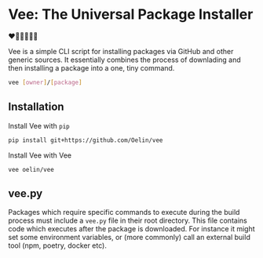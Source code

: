 # Vee: The Universal Package Installer 

❤🧡💛💚💙💜

Vee is a simple CLI script for installing packages via GitHub and other generic sources. It essentially combines the process of downlading and then installing a package into a one, tiny command. 

```sh
vee [owner]/[package]
```


## Installation

Install Vee with `pip`

```sh
pip install git+https://github.com/Oelin/vee
```

Install Vee with Vee

```
vee oelin/vee
```


## vee.py

Packages which require specific commands to execute during the build process must include a `vee.py` file in their root directory. This file contains code which executes after the package is downloaded. For instance it might set some environment variables, or (more commonly) call an external build tool (npm, poetry, docker etc). 
